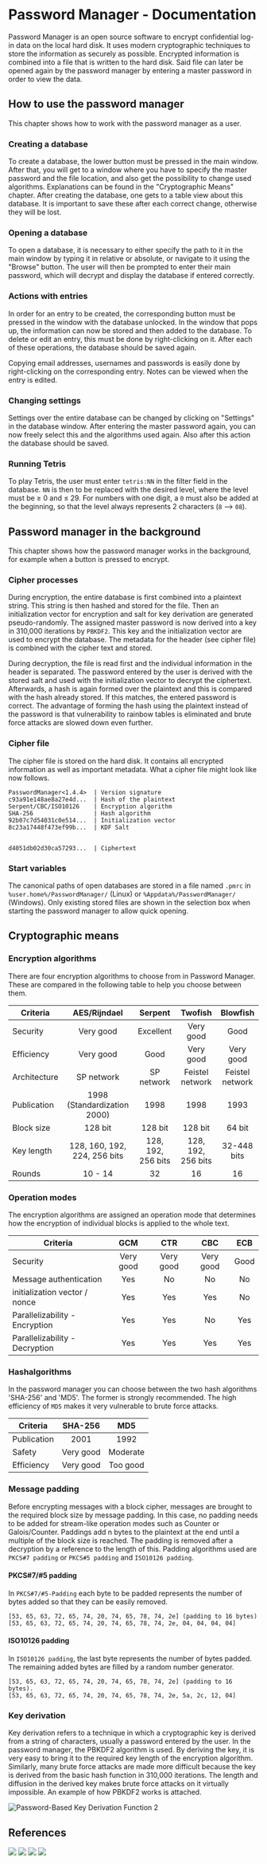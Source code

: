 # Password Manager - Documentation

Password Manager is an open source software to encrypt confidential log-in data on the local hard disk. It uses modern cryptographic techniques to store the information as securely as possible. Encrypted information is combined into a file that is written to the hard disk. Said file can later be opened again by the password manager by entering a master password in order to view the data.

## How to use the password manager

This chapter shows how to work with the password manager as a user.

### Creating a database

To create a database, the lower button must be pressed in the main window. After that, you will get to a window where you have to specify the master password and the file location, and also get the possibility to change used algorithms. Explanations can be found in the "Cryptographic Means" chapter. After creating the database, one gets to a table view about this database. It is important to save these after each correct change, otherwise they will be lost.

### Opening a database

To open a database, it is necessary to either specify the path to it in the main window by typing it in relative or absolute, or navigate to it using the "Browse" button. The user will then be prompted to enter their main password, which will decrypt and display the database if entered correctly.

### Actions with entries

In order for an entry to be created, the corresponding button must be pressed in the window with the database unlocked. In the window that pops up, the information can now be stored and then added to the database.
To delete or edit an entry, this must be done by right-clicking on it. After each of these operations, the database should be saved again.

Copying email addresses, usernames and passwords is easily done by right-clicking on the corresponding entry. Notes can be viewed when the entry is edited.

### Changing settings

Settings over the entire database can be changed by clicking on "Settings" in the database window. After entering the master password again, you can now freely select this and the algorithms used again. Also after this action the database should be saved.

### Running Tetris

To play Tetris, the user must enter `tetris:NN` in the filter field in the database. `NN` is then to be replaced with the desired level, where the level must be ≥ 0 and ≤ 29. For numbers with one digit, a `0` must also be added at the beginning, so that the level always represents 2 characters (`8` --> `08`).

## Password manager in the background

This chapter shows how the password manager works in the background, for example when a button is pressed to encrypt.

### Cipher processes

During encryption, the entire database is first combined into a plaintext string. This string is then hashed and stored for the file. Then an initialization vector for encryption and salt for key derivation are generated pseudo-randomly. The assigned master password is now derived into a key in 310,000 iterations by `PBKDF2`. This key and the initialization vector are used to encrypt the database. The metadata for the header (see cipher file) is combined with the cipher text and stored.

During decryption, the file is read first and the individual information in the header is separated. The password entered by the user is derived with the stored salt and used with the initialization vector to decrypt the ciphertext. Afterwards, a hash is again formed over the plaintext and this is compared with the hash already stored. If this matches, the entered password is correct. The advantage of forming the hash using the plaintext instead of the password is that vulnerability to rainbow tables is eliminated and brute force attacks are slowed down even further.

### Cipher file
The cipher file is stored on the hard disk. It contains all encrypted information as well as important metadata. What a cipher file might look like now follows.
```
PasswordManager<1.4.4>  | Version signature
c93a91e148ae8a27e4d...  | Hash of the plaintext
Serpent/CBC/ISO10126    | Encryption algorithm
SHA-256                 | Hash algorithm
92b07c7d54031c0e514...  | Initialization vector
8c23a17448f473ef99b...  | KDF Salt


d4051db02d30ca57293...  | Ciphertext
```

### Start variables
The canonical paths of open databases are stored in a file named `.pmrc` in `%user.home%/PasswordManager/` (Linux) or `%Appdata%/PasswordManager/` (Windows). Only existing stored files are shown in the selection box when starting the password manager to allow quick opening.


## Cryptographic means

### Encryption algorithms

There are four encryption algorithms to choose from in Password Manager. These are compared in the following table to help you choose between them.

|Criteria       |AES/Rijndael                   |Serpent            |Twofish 			|Blowfish 			|
|---------------|:-----------------------------:|:-----------------:|:-----------------:|:-----------------:|
|Security       |Very good                      |Excellent          |Very good          |Good 				|
|Efficiency     |Very good                      |Good               |Very good          |Very good			|
|Architecture   |SP network                     |SP network         |Feistel network    |Feistel network	|
|Publication    |1998 (Standardization 2000)    |1998               |1998               |1993 				|
|Block size     |128 bit                        |128 bit            |128 bit            |64 bit 			|
|Key length     |128, 160, 192, 224, 256 bits   |128, 192, 256 bits |128, 192, 256 bits |32-448 bits    	|
|Rounds         |10 - 14                        |32                 |16                 |16     			|

### Operation modes

The encryption algorithms are assigned an operation mode that determines how the encryption of individual blocks is applied to the whole text.

|Criteria                       |GCM        |CTR        |CBC        |ECB    |
|-------------------------------|:---------:|:---------:|:---------:|:-----:|
|Security                       |Very good  |Very good  |Very good  |Good   |
|Message authentication         |Yes        |No         |No         |No     |
|initialization vector / nonce  |Yes        |Yes        |Yes        |No     |
|Parallelizability - Encryption |Yes        |Yes        |No         |Yes    |
|Parallelizability - Decryption |Yes        |Yes        |Yes        |Yes    |

### Hashalgorithms

In the password manager you can choose between the two hash algorithms 'SHA-256' and 'MD5'. The former is strongly recommended. The high efficiency of `MD5` makes it very vulnerable to brute force attacks.

|Criteria       |SHA-256    |MD5        |
|---------------|:---------:|:---------:|
|Publication    |2001       |1992       |
|Safety         |Very good  |Moderate   |
|Efficiency     |Very good  |Too good   |

### Message padding

Before encrypting messages with a block cipher, messages are brought to the required block size by message padding. In this case, no padding needs to be added for stream-like operation modes such as Counter or Galois/Counter. Paddings add n bytes to the plaintext at the end until a multiple of the block size is reached. The padding is removed after a decryption by a reference to the length of this. Padding algorithms used are `PKCS#7 padding` or `PKCS#5 padding` and `ISO10126 padding`.

#### PKCS#7/#5 padding
In `PKCS#7/#5-Padding` each byte to be padded represents the number of bytes added so that they can be easily removed.
```
[53, 65, 63, 72, 65, 74, 20, 74, 65, 78, 74, 2e] (padding to 16 bytes)
[53, 65, 63, 72, 65, 74, 20, 74, 65, 78, 74, 2e, 04, 04, 04, 04]
```

#### ISO10126 padding
In `ISO10126 padding`, the last byte represents the number of bytes padded. The remaining added bytes are filled by a random number generator.
```
[53, 65, 63, 72, 65, 74, 20, 74, 65, 78, 74, 2e] (padding to 16 bytes).
[53, 65, 63, 72, 65, 74, 20, 74, 65, 78, 74, 2e, 5a, 2c, 12, 04]
```

### Key derivation
Key derivation refers to a technique in which a cryptographic key is derived from a string of characters, usually a password entered by the user. In the password manager, the PBKDF2 algorithm is used. By deriving the key, it is very easy to bring it to the required key length of the encryption algorithm. Similarly, many brute force attacks are made more difficult because the key is derived from the basic hash function in 310,000 iterations. The length and diffusion in the derived key makes brute force attacks on it virtually impossible. An example of how PBKDF2 works is attached.

![Password-Based Key Derivation Function 2](http://paulwolf.de/crypto/passwordmanager/doucmentation/pbkdf2.png)

## References

[<img src="https://img.shields.io/badge/License-GPLv3-important.svg">](https://www.gnu.org/licenses/gpl-3.0.html)
[<img src="https://img.shields.io/badge/Library-GNU Crypto-blue.svg">](https://www.gnu.org/software/gnu-crypto/)
[<img src="https://img.shields.io/badge/Library-JSON Java-blue.svg">](https://github.com/stleary/JSON-java)
[<img src="https://img.shields.io/badge/Inspiration-KeePass-green.svg">](https://keepass.info/)
